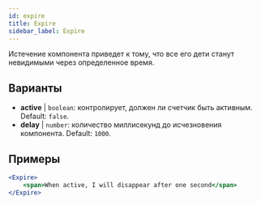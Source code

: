 ```yaml
---
id: expire 
title: Expire
sidebar_label: Expire
---
```


Истечение компонента приведет к тому, что все его дети станут невидимыми через определенное время.

## Варианты

* __active__ | `boolean`: контролирует, должен ли счетчик быть активным. Default: `false`.
* __delay__ | `number`: количество миллисекунд до исчезновения компонента. Default: `1000`.


## Примеры

```jsx live
<Expire>
    <span>When active, I will disappear after one second</span>
</Expire>
```



